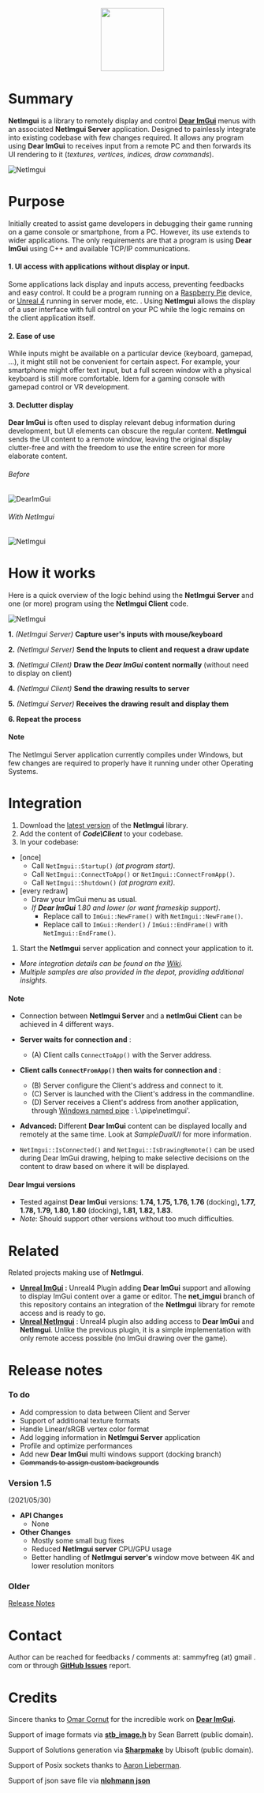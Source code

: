  <p align="center"><img src="https://raw.githubusercontent.com/wiki/sammyfreg/netImgui/Web/img/netImguiLogo.png" width=128 height=128></p>

# Summary
**NetImgui** is a library to remotely display and control **[Dear ImGui](https://github.com/ocornut/imgui)** menus with an associated **NetImgui Server** application. Designed to painlessly integrate into existing codebase with few changes required. It allows any program using **Dear ImGui** to receives input from a remote PC and then forwards its UI rendering to it (*textures, vertices, indices, draw commands*).

![NetImgui](https://raw.githubusercontent.com/wiki/sammyfreg/netImgui/Web/img/netImgui.png)

# Purpose
Initially created to assist game developers in debugging their game running on a game console or smartphone, from a PC. However, its use extends to wider applications. The only requirements are that a program is using **Dear ImGui** using C++ and available TCP/IP communications.

#### 1. UI access with applications without display or input.
Some applications lack display and inputs access, preventing feedbacks and easy control. It could be a program running on a [Raspberry Pie](https://www.raspberrypi.org/products/ "Raspberry Pie") device, or [Unreal 4](https://www.unrealengine.com "Unreal4") running in server mode, etc. . Using **NetImgui** allows the display of a user interface with full control on your PC while the logic remains on the client application itself.


#### 2. Ease of use
While inputs might be available on a particular device (keyboard, gamepad, ...), it might still not be convenient for certain aspect. For example, your smartphone might offer text input, but a full screen window with a physical keyboard is still more comfortable. Idem for a gaming console with gamepad control or VR development.


#### 3. Declutter display
**Dear ImGui** is often used to display relevant debug information during development, but UI elements can obscure the regular content. **NetImgui** sends the UI content to a remote window, leaving the original display clutter-free and with the freedom to use the entire screen for more elaborate content.

###### Before
![DearImGui](https://raw.githubusercontent.com/wiki/sammyfreg/netImgui/Web/img/AppWithoutNetImgui.png)

###### With NetImgui
![NetImgui](https://raw.githubusercontent.com/wiki/sammyfreg/netImgui/Web/img/AppWithNetImguiGif.gif)

# How it works
Here is a quick overview of the logic behind using the **NetImgui Server** and one (or more) program using the **NetImgui Client** code.

![NetImgui](https://raw.githubusercontent.com/wiki/sammyfreg/netImgui/Web/img/NetImguiExplanation.gif)

**1.** *(NetImgui Server)* **Capture user's inputs with mouse/keyboard**

**2.** *(NetImgui Server)* **Send the Inputs to client and request a draw update**

**3.** *(NetImgui Client)* **Draw the *Dear ImGui* content normally** (without need to display on client) 

**4.** *(NetImgui Client)* **Send the drawing results to server**

**5.** *(NetImgui Server)* **Receives the drawing result and display them**

**6. Repeat the process**

#### Note
The NetImgui Server application currently compiles under Windows, but few changes are required to properly have it running under other Operating Systems.

# Integration
1. Download the [latest version](https://github.com/sammyfreg/netImgui/releases "latest version") of the **NetImgui** library.
1. Add the content of ***Code\Client*** to your codebase.
1. In your codebase:
  - [once]
    - Call `NetImgui::Startup()` *(at program start)*.
    - Call `NetImgui::ConnectToApp()` or `NetImgui::ConnectFromApp()`.
    - Call `NetImgui::Shutdown()` *(at program exit)*.
  - [every redraw]
    - Draw your ImGui menu as usual.
    - *If **Dear ImGui** 1.80 and lower (or want frameskip support)*.
      - Replace call to `ImGui::NewFrame()` with `NetImgui::NewFrame()`.
      - Replace call to `ImGui::Render()` / `ImGui::EndFrame()` with `NetImgui::EndFrame()`.
1. Start the **NetImgui** server application and connect your application to it.
- *More integration details can be found on the [Wiki](https://github.com/sammyfreg/netImgui/wiki "Wiki").*
- *Multiple samples are also provided in the depot, providing additional insights.*

#### Note
- Connection between **NetImgui Server** and a **netImGui Client** can be achieved in 4 different ways.
 - **Server waits for connection and** :
   - (A) Client calls `ConnectToApp()` with the Server address.
 - **Client calls `ConnectFromApp()` then waits for connection and** :
   - (B) Server configure the Client's address and connect to it.
   - (C) Server is launched with the Client's address in the commandline.
   - (D) Server receives a Client's address from another application, through [Windows named pipe](https://docs.microsoft.com/en-us/windows/win32/ipc/named-pipes "Windows named pipe") : \\.\pipe\netImgui'.
 
 
- **Advanced:** Different **Dear ImGui** content can be displayed locally and remotely at the same time. Look at *SampleDualUI* for more information.

- `NetImgui::IsConnected()` and `NetImgui::IsDrawingRemote()` can be used during Dear ImGui drawing, helping to make selective decisions on the content to draw based on where it will be displayed.

#### Dear Imgui versions
- Tested against **Dear ImGui** versions: **1.74, 1.75, 1.76, 1.76** (docking)**, 1.77, 1.78, 1.79, 1.80, 1.80** (docking)**, 1.81, 1.82, 1.83**.
- *Note*: Should support other versions without too much difficulties.

# Related
Related projects making use of **NetImgui**.
- **[Unreal ImGui](https://github.com/segross/UnrealImGui/ "UnrealImGui") :** Unreal4 Plugin adding **Dear ImGui** support and allowing to display ImGui content over a game or editor. The **net_imgui** branch of this repository contains an integration of the **NetImgui** library for remote access and is ready to go.
- **[Unreal NetImgui](https://github.com/sammyfreg/UnrealNetImgui "UnrealNetImgui")** : Unreal4 plugin also adding access to **Dear ImGui** and **NetImgui**. Unlike the previous plugin, it is a simple implementation with only remote access possible (no ImGui drawing over the game).

# Release notes
### To do
- Add compression to data between Client and Server
- Support of additional texture formats
- Handle Linear/sRGB vertex color format
- Add logging information in **NetImgui Server** application
- Profile and optimize performances
- Add new **Dear ImGui** multi windows support (docking branch)
- ~~Commands to assign custom backgrounds~~

### Version 1.5
(2021/05/30)
- **API Changes**
  - None
- **Other Changes**
  - Mostly some small bug fixes
  - Reduced **NetImgui server** CPU/GPU usage
  - Better handling of **NetImgui server's** window move between 4K and lower resolution monitors

### Older
[Release Notes](https://github.com/sammyfreg/netImgui/wiki/Release-notes)

# Contact
Author can be reached for feedbacks / comments at: sammyfreg (at) gmail . com or through **[GitHub Issues](https://github.com/sammyfreg/netImgui/issues "GitHub Issues")** report.

# Credits
Sincere thanks to [Omar Cornut](https://github.com/ocornut/imgui/commits?author=ocornut) for the incredible work on **[Dear ImGui](https://github.com/ocornut/imgui)**.

Support of image formats via [**stb_image.h**](https://github.com/nothings/stb/blob/master/stb_image.h) by Sean Barrett (public domain).

Support of Solutions generation via [**Sharpmake**](https://github.com/ubisoft/Sharpmake) by Ubisoft (public domain).

Support of Posix sockets thanks to [Aaron Lieberman](https://github.com/AaronLieberman).

Support of json save file via [**nlohmann json**](https://github.com/nlohmann/json)